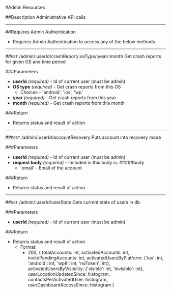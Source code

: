 #Admin Resources

##Description
Administrative API calls

***
##Requires Admin Authentication
* Requires Admin Authentication to access any of the below methods

***

##`GET` /admin/:userId/crashReport/:osType/:year/:month
Get crash reports for given OS and time period

###Parameters
- **userId** _(required)_ - Id of current user (must be admin)
- **OS type** _(required)_ - Get crash reports from this OS
	* Choices - 'android', 'ios', 'wp'
- **year** _(required)_ - Get crash reports from this year
- **month** _(required)_ - Get crash reports from this month

###Return
- Returns status and result of action

***

##`POST` /admin/:userId/accountRecovery
Puts account into recovery mode

###Parameters
- **userId** _(required)_ - Id of current user (must be admin)
- **request body** _(required)_ - Included in this body is:
	#####body
	- 'email' - Email of the account

###Return
- Returns status and result of action

***

##`GET` /admin/:userId/userStats
Gets current stats of users in db

###Parameters
- **userId** _(required)_ - Id of current user (must be admin)


###Return
- Returns status and result of action
	- Format:
		- 200, {
            totalAccounts: int,
            activatedAccounts: int,
            invitePendingAccounts: int,
            activatedUsersByPlatform: {'ios': int, 'android': int, 'wp8': int, 'noToken': int},
            activatedUsersByVisibility: {'visible': int, 'invisible': int},
            userLocationUpdatedSince: histogram,
            contactsPerActivatedUser: histogram,
            userDashboardAccessSince: histogram
        }

